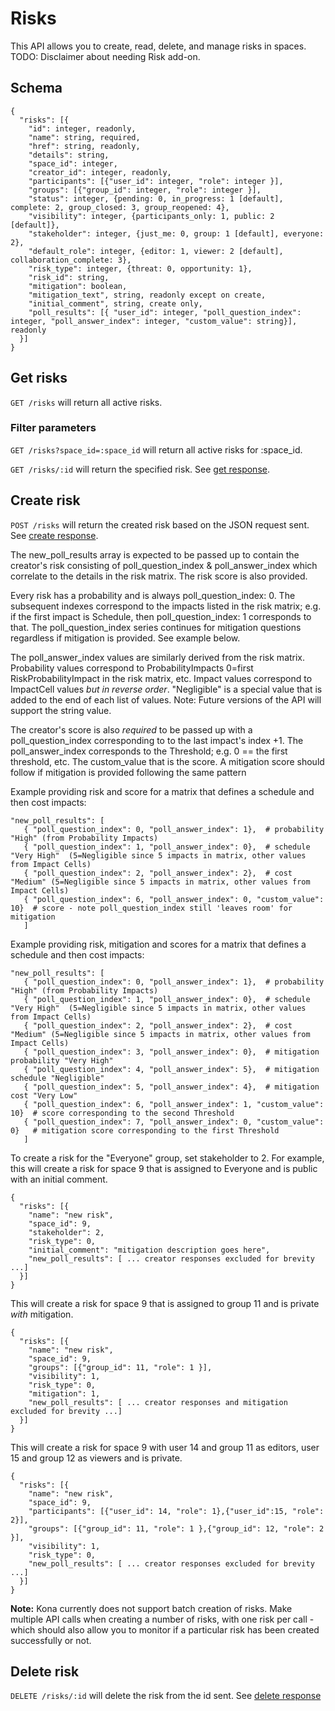 Risks
========

This API allows you to create, read, delete, and manage risks in spaces.
TODO: Disclaimer about needing Risk add-on.

Schema  <a name='schema'></a>
------------
```
{
  "risks": [{
    "id": integer, readonly,
    "name": string, required,
    "href": string, readonly,
    "details": string,
    "space_id": integer,
    "creator_id": integer, readonly,
    "participants": [{"user_id": integer, "role": integer }],
    "groups": [{"group_id": integer, "role": integer }],
    "status": integer, {pending: 0, in_progress: 1 [default], complete: 2, group_closed: 3, group_reopened: 4},
    "visibility": integer, {participants_only: 1, public: 2 [default]},
    "stakeholder": integer, {just_me: 0, group: 1 [default], everyone: 2},
    "default_role": integer, {editor: 1, viewer: 2 [default], collaboration_complete: 3},
    "risk_type": integer, {threat: 0, opportunity: 1},
    "risk_id": string,
    "mitigation": boolean,
    "mitigation_text", string, readonly except on create,
    "initial_comment", string, create only,
    "poll_results": [{ "user_id": integer, "poll_question_index": integer, "poll_answer_index": integer, "custom_value": string}], readonly
  }]
}
```

Get risks
------------
`GET /risks` will return all active risks.

### Filter parameters
`GET /risks?space_id=:space_id` will return all active risks for :space_id.

`GET /risks/:id` will return the specified risk. See [get response](responses.md#get).

Create risk
-----------
`POST /risks` will return the created risk based on the JSON request sent. See [create response](responses.md#create).

The new_poll_results array is expected to be passed up to contain the creator's risk consisting of
poll_question_index & poll_answer_index which correlate to the details in the risk matrix. The risk score is also
provided.

Every risk has a probability
and is always poll_question_index: 0. The subsequent indexes correspond to the impacts listed in the risk matrix; e.g.
if the first impact is Schedule, then poll_question_index: 1 corresponds to that. The poll_question_index series
continues for mitigation questions regardless if mitigation is provided. See example below.

The poll_answer_index values are similarly derived from the risk matrix. Probability values correspond to
ProbabilityImpacts 0=first RiskProbabilityImpact in the risk matrix, etc.
Impact values correspond to ImpactCell values *but in reverse order*.
"Negligible" is a special value that is added to the end of each list of values.
Note: Future versions of the API will support the string value.

The creator's score is also *required* to be passed up with a poll_question_index corresponding to to the last impact's
index +1. The poll_answer_index corresponds to the Threshold; e.g. 0 == the first threshold, etc.
The custom_value that is the score.
A mitigation score should follow if mitigation is provided following the same pattern

Example providing risk and score for a matrix that defines a schedule and then cost impacts:
```
"new_poll_results": [
   { "poll_question_index": 0, "poll_answer_index": 1},  # probability "High" (from Probability Impacts)
   { "poll_question_index": 1, "poll_answer_index": 0},  # schedule "Very High"  (5=Negligible since 5 impacts in matrix, other values from Impact Cells)
   { "poll_question_index": 2, "poll_answer_index": 2},  # cost "Medium" (5=Negligible since 5 impacts in matrix, other values from Impact Cells)
   { "poll_question_index": 6, "poll_answer_index": 0, "custom_value": 10}  # score - note poll_question_index still 'leaves room' for mitigation
   ]
```

Example providing risk, mitigation and scores for a matrix that defines a schedule and then cost impacts:
```
"new_poll_results": [
   { "poll_question_index": 0, "poll_answer_index": 1},  # probability "High" (from Probability Impacts)
   { "poll_question_index": 1, "poll_answer_index": 0},  # schedule "Very High"  (5=Negligible since 5 impacts in matrix, other values from Impact Cells)
   { "poll_question_index": 2, "poll_answer_index": 2},  # cost "Medium" (5=Negligible since 5 impacts in matrix, other values from Impact Cells)
   { "poll_question_index": 3, "poll_answer_index": 0},  # mitigation probability "Very High"
   { "poll_question_index": 4, "poll_answer_index": 5},  # mitigation schedule "Negligible"
   { "poll_question_index": 5, "poll_answer_index": 4},  # mitigation cost "Very Low"
   { "poll_question_index": 6, "poll_answer_index": 1, "custom_value": 10}  # score corresponding to the second Threshold
   { "poll_question_index": 7, "poll_answer_index": 0, "custom_value": 0}   # mitigation score corresponding to the first Threshold
   ]
```


To create a risk for the "Everyone" group, set stakeholder to 2. For example, this will create a risk for space 9 that
is assigned to Everyone and is public with an initial comment.
```
{
  "risks": [{
    "name": "new risk",
    "space_id": 9,
    "stakeholder": 2,
    "risk_type": 0,
    "initial_comment": "mitigation description goes here",
    "new_poll_results": [ ... creator responses excluded for brevity ...]
  }]
}
```

This will create a risk for space 9 that is assigned to group 11 and is private *with* mitigation.
```
{
  "risks": [{
    "name": "new risk",
    "space_id": 9,
    "groups": [{"group_id": 11, "role": 1 }],
    "visibility": 1,
    "risk_type": 0,
    "mitigation": 1,
    "new_poll_results": [ ... creator responses and mitigation excluded for brevity ...]
  }]
}
```

This will create a risk for space 9 with user 14 and group 11 as editors, user 15 and group 12 as viewers and is private.
```
{
  "risks": [{
    "name": "new risk",
    "space_id": 9,
    "participants": [{"user_id": 14, "role": 1},{"user_id":15, "role": 2}],
    "groups": [{"group_id": 11, "role": 1 },{"group_id": 12, "role": 2 }],
    "visibility": 1,
    "risk_type": 0,
    "new_poll_results": [ ... creator responses excluded for brevity ...]
  }]
}
```

**Note:** Kona currently does not support batch creation of risks. Make multiple API calls when creating a number of risks, with one risk per call - which should also allow you to monitor if a particular risk has been created successfully or not. 

Delete risk
---------------
`DELETE /risks/:id` will delete the risk from the id sent. See [delete response](responses.md#delete)


